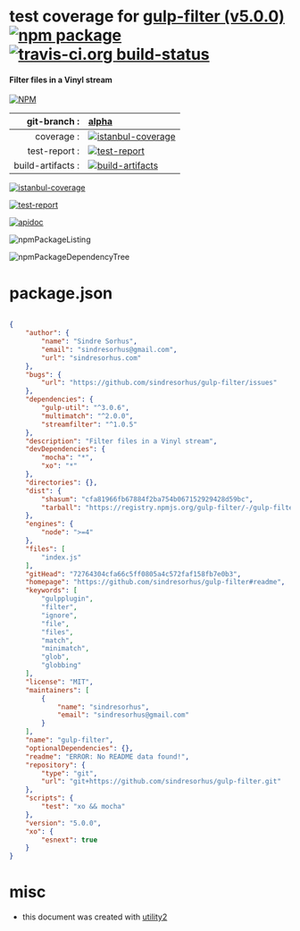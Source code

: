 # test coverage for  [gulp-filter (v5.0.0)](https://github.com/sindresorhus/gulp-filter#readme)  [![npm package](https://img.shields.io/npm/v/npmtest-gulp-filter.svg?style=flat-square)](https://www.npmjs.org/package/npmtest-gulp-filter) [![travis-ci.org build-status](https://api.travis-ci.org/npmtest/node-npmtest-gulp-filter.svg)](https://travis-ci.org/npmtest/node-npmtest-gulp-filter)
#### Filter files in a Vinyl stream

[![NPM](https://nodei.co/npm/gulp-filter.png?downloads=true)](https://www.npmjs.com/package/gulp-filter)

| git-branch : | [alpha](https://github.com/npmtest/node-npmtest-gulp-filter/tree/alpha)|
|--:|:--|
| coverage : | [![istanbul-coverage](https://npmtest.github.io/node-npmtest-gulp-filter/build/coverage.badge.svg)](https://npmtest.github.io/node-npmtest-gulp-filter/build/coverage.html/index.html)|
| test-report : | [![test-report](https://npmtest.github.io/node-npmtest-gulp-filter/build/test-report.badge.svg)](https://npmtest.github.io/node-npmtest-gulp-filter/build/test-report.html)|
| build-artifacts : | [![build-artifacts](https://npmtest.github.io/node-npmtest-gulp-filter/glyphicons_144_folder_open.png)](https://github.com/npmtest/node-npmtest-gulp-filter/tree/gh-pages/build)|

[![istanbul-coverage](https://npmtest.github.io/node-npmtest-gulp-filter/build/screenCapture.buildCustomOrg.browser.coverage.html.png)](https://npmtest.github.io/node-npmtest-gulp-filter/build/coverage.html/index.html)

[![test-report](https://npmtest.github.io/node-npmtest-gulp-filter/build/screenCapture.buildCustomOrg.browser.%252Fhome%252Ftravis%252Fbuild%252Fnpmtest%252Fnode-npmtest-gulp-filter%252Ftmp%252Fbuild%252Ftest-report.html.png)](https://npmtest.github.io/node-npmtest-gulp-filter/build/test-report.html)

[![apidoc](https://npmdoc.github.io/node-npmdoc-gulp-filter/build/screenCapture.buildApidoc.browser.%252Fhome%252Ftravis%252Fbuild%252Fnpmdoc%252Fnode-npmdoc-gulp-filter%252Ftmp%252Fbuild%252Fapidoc.html.png)](https://npmdoc.github.io/node-npmdoc-gulp-filter/build/apidoc.html)

![npmPackageListing](https://npmtest.github.io/node-npmtest-gulp-filter/build/screenCapture.npmPackageListing.svg)

![npmPackageDependencyTree](https://npmtest.github.io/node-npmtest-gulp-filter/build/screenCapture.npmPackageDependencyTree.svg)



# package.json

```json

{
    "author": {
        "name": "Sindre Sorhus",
        "email": "sindresorhus@gmail.com",
        "url": "sindresorhus.com"
    },
    "bugs": {
        "url": "https://github.com/sindresorhus/gulp-filter/issues"
    },
    "dependencies": {
        "gulp-util": "^3.0.6",
        "multimatch": "^2.0.0",
        "streamfilter": "^1.0.5"
    },
    "description": "Filter files in a Vinyl stream",
    "devDependencies": {
        "mocha": "*",
        "xo": "*"
    },
    "directories": {},
    "dist": {
        "shasum": "cfa81966fb67884f2ba754b067152929428d59bc",
        "tarball": "https://registry.npmjs.org/gulp-filter/-/gulp-filter-5.0.0.tgz"
    },
    "engines": {
        "node": ">=4"
    },
    "files": [
        "index.js"
    ],
    "gitHead": "72764304cfa66c5ff0805a4c572faf158fb7e0b3",
    "homepage": "https://github.com/sindresorhus/gulp-filter#readme",
    "keywords": [
        "gulpplugin",
        "filter",
        "ignore",
        "file",
        "files",
        "match",
        "minimatch",
        "glob",
        "globbing"
    ],
    "license": "MIT",
    "maintainers": [
        {
            "name": "sindresorhus",
            "email": "sindresorhus@gmail.com"
        }
    ],
    "name": "gulp-filter",
    "optionalDependencies": {},
    "readme": "ERROR: No README data found!",
    "repository": {
        "type": "git",
        "url": "git+https://github.com/sindresorhus/gulp-filter.git"
    },
    "scripts": {
        "test": "xo && mocha"
    },
    "version": "5.0.0",
    "xo": {
        "esnext": true
    }
}
```



# misc
- this document was created with [utility2](https://github.com/kaizhu256/node-utility2)
